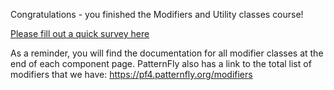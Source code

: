 Congratulations - you finished the Modifiers and Utility classes course!

[Please fill out a quick survey here](https://redhatdg.co1.qualtrics.com/jfe/form/SV_bIRZRHYJyGsKBSt)

As a reminder, you will find the documentation for all modifier classes at the end of each component page. PatternFly also has a link to the total list of modifiers that we have: 
https://pf4.patternfly.org/modifiers 

